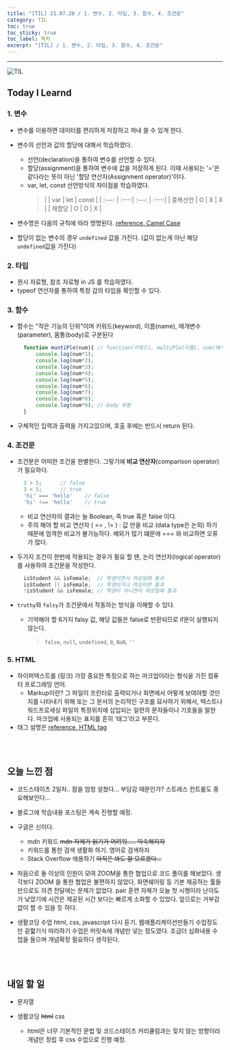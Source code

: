```yaml
---
title: "[TIL] 21.07.20 / 1. 변수, 2. 타입, 3. 함수, 4. 조건문"
category: TIL
toc: true
toc_sticky: true
toc_label: 목차
excerpt: "[TIL] / 1. 변수, 2. 타입, 3. 함수, 4. 조건문"
---
```


---

![TIL](https://user-images.githubusercontent.com/83164003/127775612-7464075f-89e7-478e-82ee-dc1c2710a125.jpeg)
##  Today I Learnd
### 1. 변수 
  - 변수를 이용하면 데이터를 편리하게 저장하고 꺼내 쓸 수 있게 한다.
  - 변수의 선언과 값의 할당에 대해서 학습하였다.
    - 선언(declaration)을 통하여 변수를 선언할 수 있다.
    - 할당(assignment)을 통하여 변수에 값을 저장하게 된다. 이때 사용되는 '='은 같다라는 뜻이 아닌 '할당 연산자(Assignment operator)'이다.
    -  var, let, const 선언방식의 차이점을 학습하였다. 
       > |  | var  |   let   |  const  |
          | :---: |  :---:| :---: |  :---:|
          | 중복선언 |  O   |  X | X  |
				  | 재할당 |  O   | O | X  |
				
  - 변수명은 다음의 규칙에 따라 명명된다. <a href="https://eslint.org/docs/rules/camelcase" target="_blank">reference. Camel Case  </a>
  - 할당이 없는 변수의 경우 `undefined` 값을 가진다. (값이 없는게 아닌 해당 `undefined`값을 가진다)
  
### 2. 타입 
- 원시 자료형, 참조 자료형 in JS 를 학습하였다. 
- typeof 연산자를 통하여 특정 갑의 타입을 확인할 수 있다.

### 3. 함수 
- 함수는 "작은 기능의 단위"이며 키워드(keyword), 이름(name), 매개변수(parameter), 몸통(body)로 구분된다

  ```javascript
	function muntiPle(num){ // function(키워드), multiPle(이름), num(매개변수)
		console.log(num*1);
		console.log(num*2);
		console.log(num*3);
		console.log(num*4);
		console.log(num*5);
		console.log(num*6);
		console.log(num*7);
		console.log(num*8);
		console.log(num*9); // body 부분
	}
	```
  
    
- 구체적인 입력과 출력을 가지고있으며, 호출 후에는 반드시 return 된다.

### 4. 조건문
- 조건문은 어떠한 조건을 판별한다. 그렇기에 **비교 연산자**(comparison operator)가 필요하다.

  ```javascript
	3 > 5;		// false
	3 < 5;		// true
	'hi' === 'hello'	// false
	'hi' !== 'hello'	// true
	```
  - 비교 연산자의 결과는 늘 Boolean, 즉 true 혹은 false 이다.
  - 주의 해야 할 비교 연산자 ( == , != ) : 값 만을 비교 (data type은 논외) 하기 때문에 엄격한 비교가 불가능하다. 예외가 많기 떄문에 === 와 비교하면 오류가 많다.

- 두가지 조건이 한번에 적용되는 경우가 필요 할 땐, 논리 연산자(logical operator)를 사용하여 조건문을 작성한다.

  ```javascript
	isStudent && isFemale;	// 학생이면서 여성일때 통과
	isStudent || isFemale;	// 학생이거나 여성이면 통과
	!isStudent && isFemale;	// 학생이 아니면서 여성일때 통과
  ```

- `truthy`와 `falsy`가 조건문에서 작동하는 방식을 이해할 수 있다.
  - 기억해야 할 6가지 falsy 값, 해당 값들은 false로 반환되므로 if문이 실행되지 않는다. 
    >`false`,  `null`, `undefined`, `0`, `NaN`, `''`

### 5. HTML
- 하이퍼텍스트를 (링크) 가장 중요한 특징으로 하는 마크업이라는 형식을 가진 컴퓨터 프로그래밍 언어.
  - Markup이란? 그 파일이 프린터로 출력되거나 화면에서 어떻게 보여야할 것인지를 나타내기 위해 또는 그 문서의 논리적인 구조를 묘사하기 위해서, 텍스트나 워드프로세싱 파일의 특정위치에 삽입되는 일련의 문자들이나 기호들을 말한다. 마크업에 사용되는 표지를 흔히 ‘태그’라고 부른다.
- 태그 설명은 <a href = "https://developer.mozilla.org/ko/docs/Web/HTML/Element/a" target = "_blank">reference. HTML tag</a>

<br>
<br>

## 오늘 느낀 점

- 코드스테이츠 2일차.. 잠을 엄청 설쳤다... 부담감 때문인가? 스트레스 컨트롤도 중요해보인다... 

- 블로그에 학습내용 포스팅은 계속 진행할 예정.

- 구글은 신이다. 
  - mdn 키워드 ~~mdn 자체가 읽기가 어려워..... 익숙해지자~~
  - 키워드를 통한 검색 생활화 하기. 영어로 검색하자
  - Stack Overflow 애용하기 ~~아직은 봐도 잘 모르겠다...~~

- 처음으로 둘 이상의 인원이 모여 ZOOM을 통한 협업으로 코드 풀이를 해보았다. 생각보다 ZOOM 을 통한 협업은 불편하지 않았다, 화면쉐어링 등 기본 제공하는 툴들만으로도 의견 전달에는 문제가 없었다. pair 훈련 자체가 오늘 첫 시행이라 난이도가 낮았기에 시간은 제공된 시간 보다는 빠르게 소화할 수 있었다. 앞으로는 거부감 없이 할 수 있을 듯 하다.

- 생활코딩 수업 html, css, javascript 다시 듣기. 웹애플리케이션만들기 수업정도만 겉핣기식 따라하기 수업은 머릿속에 개념만 넣는 정도였다. 조금더 심화내용 수업을 들으며 개념확장 필요하다 생각된다.


<br>
<br>

## 내일 할 일

 - 문자열
 
 - 생활코딩 ~~html~~ css
   - html은 너무 기본적인 문법 및 코드스테이츠 커리큘럼과는 맞지 않는 방향이라 개념만 정립 후 css 수업으로 진행 예정.

